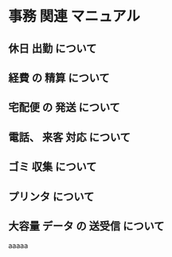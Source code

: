 #  事務 関連 マニュアル 
## 休日 出勤 について 
## 経費 の 精算 について 
## 宅配便 の 発送 について
## 電話、 来客 対応 について 
## ゴミ 収集 について
## プリンタ について 
## 大容量 データ の 送受信 について
aaaaa
